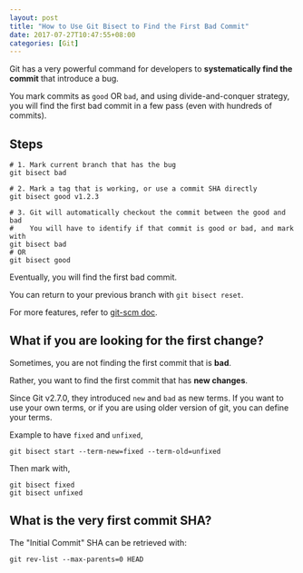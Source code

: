 ```yaml
---
layout: post
title: "How to Use Git Bisect to Find the First Bad Commit"
date: 2017-07-27T10:47:55+08:00
categories: [Git]
---
```


Git has a very powerful command for developers to **systematically find the commit** that introduce a bug.

You mark commits as `good` OR `bad`, and using divide-and-conquer strategy, you will find the first bad commit in a few pass (even with hundreds of commits).

## Steps

    # 1. Mark current branch that has the bug
    git bisect bad

    # 2. Mark a tag that is working, or use a commit SHA directly
    git bisect good v1.2.3

    # 3. Git will automatically checkout the commit between the good and bad
    #    You will have to identify if that commit is good or bad, and mark with 
    git bisect bad
    # OR
    git bisect good

Eventually, you will find the first bad commit.

You can return to your previous branch with `git bisect reset`.

For more features, refer to [git-scm doc](https://git-scm.com/docs/git-bisect/).

## What if you are looking for the first change?

Sometimes, you are not finding the first commit that is **bad**.

Rather, you want to find the first commit that has **new changes**.

Since Git v2.7.0, they introduced `new` and `bad` as new terms. If you want to use your own terms, or if you are using older version of git, you can define your terms.

Example to have  `fixed` and `unfixed`,

    git bisect start --term-new=fixed --term-old=unfixed

Then mark with,

    git bisect fixed
    git bisect unfixed

## What is the very first commit SHA?

The "Initial Commit" SHA can be retrieved with:

`git rev-list --max-parents=0 HEAD`
